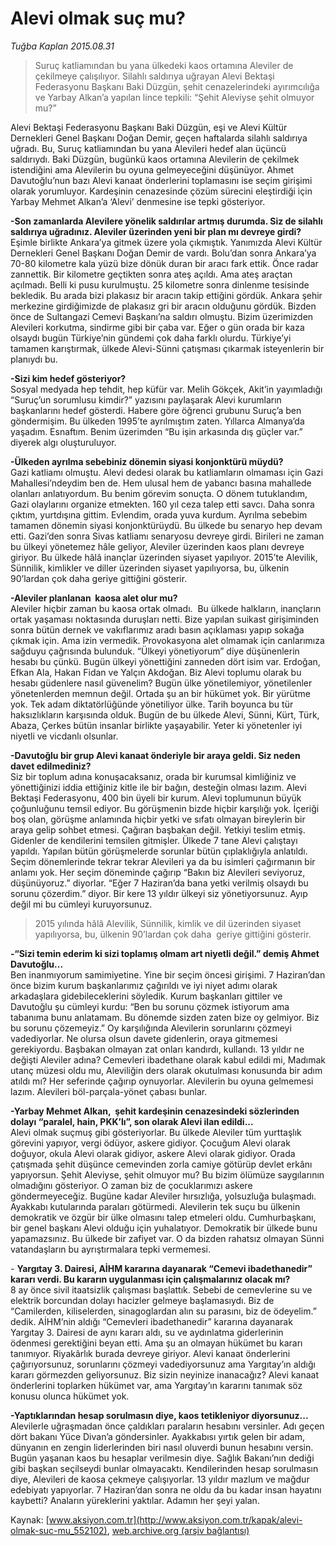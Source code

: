 # Alevi olmak suç mu?

*Tuğba Kaplan 2015.08.31*

<div class="pNewsDetailMainContent ctx_content" itemprop="articleBody">
 <blockquote>
  <p>
   Suruç katliamından bu yana ülkedeki kaos ortamına Aleviler de çekilmeye çalışılıyor. Silahlı saldırıya uğrayan Alevi Bektaşi Federasyonu Başkanı Baki Düzgün, şehit cenazelerindeki ayırımcılığa ve Yarbay Alkan’a yapılan lince tepkili: “Şehit Aleviyse şehit olmuyor mu?”
  </p>
 </blockquote>
 <p>
  Alevi Bektaşi Federasyonu Başkanı Baki Düzgün, eşi ve Alevi Kültür Dernekleri Genel Başkanı Doğan Demir, geçen haftalarda silahlı saldırıya uğradı. Bu, Suruç katliamından bu yana Alevileri hedef alan üçüncü saldırıydı. Baki Düzgün, bugünkü kaos ortamına Alevilerin de çekilmek istendiğini ama Alevilerin bu oyuna gelmeyeceğini düşünüyor. Ahmet Davutoğlu’nun bazı Alevi kanaat önderlerini toplamasını ise seçim girişimi olarak yorumluyor. Kardeşinin cenazesinde çözüm sürecini eleştirdiği için Yarbay Mehmet Alkan’a ‘Alevi’ denmesine ise tepki gösteriyor.
 </p>
 <p>
  <strong>
   -Son zamanlarda Alevilere yönelik saldırılar artmış durumda. Siz de silahlı saldırıya uğradınız. Aleviler üzerinden yeni bir plan mı devreye girdi?
  </strong>
  <br>
   Eşimle birlikte Ankara’ya gitmek üzere yola çıkmıştık. Yanımızda Alevi Kültür Dernekleri Genel Başkanı Doğan Demir de vardı. Bolu’dan sonra Ankara’ya 70-80 kilometre kala yüzü bize dönük duran bir aracı fark ettik. Önce radar zannettik. Bir kilometre geçtikten sonra ateş açıldı. Ama ateş araçtan açılmadı. Belli ki pusu kurulmuştu. 25 kilometre sonra dinlenme tesisinde bekledik. Bu arada bizi plakasız bir aracın takip ettiğini gördük. Ankara şehir merkezine girdiğimizde de plakasız gri bir aracın olduğunu gördük. Bizden önce de Sultangazi Cemevi Başkanı’na saldırı olmuştu. Bizim üzerimizden Alevileri korkutma, sindirme gibi bir çaba var. Eğer o gün orada bir kaza olsaydı bugün Türkiye’nin gündemi çok daha farklı olurdu. Türkiye’yi tamamen karıştırmak, ülkede Alevi-Sünni çatışması çıkarmak isteyenlerin bir planıydı bu.
  </br>
 </p>
 <p>
  <strong>
   -Sizi kim hedef gösteriyor?
  </strong>
  <br>
   Sosyal medyada hep tehdit, hep küfür var. Melih Gökçek, Akit’in yayımladığı “Suruç’un sorumlusu kimdir?” yazısını paylaşarak Alevi kurumların başkanlarını hedef gösterdi. Habere göre öğrenci grubunu Suruç’a ben göndermişim. Bu ülkeden 1995’te ayrılmıştım zaten. Yıllarca Almanya’da yaşadım. Esnaftım. Benim üzerimden “Bu işin arkasında dış güçler var.” diyerek algı oluşturuluyor.
  </br>
 </p>
 <p>
  <strong>
   -Ülkeden ayrılma sebebiniz dönemin siyasi konjonktürü müydü?
  </strong>
  <br>
   Gazi katliamı olmuştu. Alevi dedesi olarak bu katliamların olmaması için Gazi Mahallesi’ndeydim ben de. Hem ulusal hem de yabancı basına mahallede olanları anlatıyordum. Bu benim görevim sonuçta. O dönem tutuklandım, Gazi olaylarını organize etmekten. 160 yıl ceza talep etti savcı. Daha sonra çıktım, yurtdışına gittim. Evlendim, orada yuva kurdum. Ayrılma sebebim tamamen dönemin siyasi konjonktürüydü. Bu ülkede bu senaryo hep devam etti. Gazi’den sonra Sivas katliamı senaryosu devreye girdi. Birileri ne zaman bu ülkeyi yönetemez hâle geliyor, Aleviler üzerinden kaos planı devreye giriyor. Bu ülkede hâlâ inançlar üzerinden siyaset yapılıyor. 2015’te Alevilik, Sünnilik, kimlikler ve diller üzerinden siyaset yapılıyorsa, bu, ülkenin 90’lardan çok daha geriye gittiğini gösterir.
  </br>
 </p>
 <p>
  <strong>
   -Aleviler planlanan  kaosa alet olur mu?
  </strong>
  <br>
   Aleviler hiçbir zaman bu kaosa ortak olmadı.  Bu ülkede halkların, inançların ortak yaşaması noktasında duruşları netti. Bize yapılan suikast girişiminden sonra bütün dernek ve vakıflarımız aradı basın açıklaması yapıp sokağa çıkmak için. Ama izin vermedik. Provokasyona alet olmamak için canlarımıza sağduyu çağrısında bulunduk. “Ülkeyi yönetiyorum” diye düşünenlerin hesabı bu çünkü. Bugün ülkeyi yönettiğini zanneden dört isim var. Erdoğan, Efkan Ala, Hakan Fidan ve Yalçın Akdoğan. Biz Alevi toplumu olarak bu hesabı güdenlere nasıl güvenelim? Bugün ülke yönetilemiyor, yönetilenler yönetenlerden memnun değil. Ortada şu an bir hükümet yok. Bir yürütme yok. Tek adam diktatörlüğünde yönetiliyor ülke. Tarih boyunca bu tür haksızlıkların karşısında olduk. Bugün de bu ülkede Alevi, Sünni, Kürt, Türk, Abaza, Çerkes bütün insanlar birlikte yaşayabilir. Yeter ki yönetenler iyi niyetli ve vicdanlı olsunlar.
  </br>
 </p>
 <p>
  <strong>
   -Davutoğlu bir grup Alevi kanaat önderiyle bir araya geldi. Siz neden davet edilmediniz?
  </strong>
  <br/>
  Siz bir toplum adına konuşacaksanız, orada bir kurumsal kimliğiniz ve yönettiğinizi iddia ettiğiniz kitle ile bir bağın, desteğin olması lazım. Alevi Bektaşi Federasyonu, 400 bin üyeli bir kurum. Alevi toplumunun büyük çoğunluğunu temsil ediyor. Bu görüşmenin bizde hiçbir karşılığı yok. İçeriği boş olan, görüşme anlamında hiçbir yetki ve sıfatı olmayan bireylerin bir araya gelip sohbet etmesi. Çağıran başbakan değil. Yetkiyi teslim etmiş. Gidenler de kendilerini temsilen gitmişler. Ülkede 7 tane Alevi çalıştayı yapıldı. Yapılan bütün görüşmelerde sorunlar bütün çıplaklığıyla anlatıldı. Seçim dönemlerinde tekrar tekrar Alevileri ya da bu isimleri çağırmanın bir anlamı yok. Her seçim döneminde çağırıp “Bakın biz Alevileri seviyoruz, düşünüyoruz.” diyorlar. “Eğer 7 Haziran’da bana yetki verilmiş olsaydı bu sorunu çözerdim.” diyor. Bir kere 13 yıldır ülkeyi siz yönetiyorsunuz. Ayıp değil mi bu cümleyi kuruyorsunuz.
 </p>
 <blockquote>
  <p>
   <span>
    <span>
     2015 yılında hâlâ Alevilik, Sünnilik, kimlik ve dil üzerinden siyaset yapılıyorsa, bu, ülkenin 90’lardan çok daha  geriye gittiğini gösterir.
    </span>
   </span>
  </p>
 </blockquote>
 <p>
  <strong>
   -“Sizi temin ederim ki sizi toplamış olmam art niyetli değil.” demiş Ahmet Davutoğlu...
  </strong>
  <br/>
  Ben inanmıyorum samimiyetine. Yine bir seçim öncesi girişimi. 7 Haziran’dan önce bizim kurum başkanlarımız çağırıldı ve iyi niyet adımı olarak arkadaşlara gidebileceklerini söyledik. Kurum başkanları gittiler ve Davutoğlu şu cümleyi kurdu: “Ben bu sorunu çözmek istiyorum ama tabanıma bunu anlatamam. Bu dönemde sizden zaten bize oy gelmiyor. Biz bu sorunu çözemeyiz.” Oy karşılığında Alevilerin sorunlarını çözmeyi vadediyorlar. Ne olursa olsun davete gidenlerin, oraya gitmemesi gerekiyordu. Başbakan olmayan zat onları kandırdı, kullandı. 13 yıldır ne değişti Aleviler adına? Cemevleri ibadethane olarak kabul edildi mi, Madımak utanç müzesi oldu mu, Aleviliğin ders olarak okutulması konusunda bir adım atıldı mı? Her seferinde çağırıp oynuyorlar. Alevilerin bu oyuna gelmemesi lazım. Alevileri böl-parçala-yönet çabası bunlar.
 </p>
 <p>
  <strong>
   -Yarbay Mehmet Alkan,  şehit kardeşinin cenazesindeki sözlerinden dolayı “paralel, hain, PKK’lı”, son olarak Alevi ilan edildi...
  </strong>
  <br/>
  Alevi olmak suçmuş gibi gösteriyorlar. Bu ülkede Aleviler tüm yurttaşlık görevini yapıyor, vergi ödüyor, askere gidiyor. Çocuğum Alevi olarak doğuyor, okula Alevi olarak gidiyor, askere Alevi olarak gidiyor. Orada çatışmada şehit düşünce cemevinden zorla camiye götürüp devlet erkânı yapıyorsun. Şehit Aleviyse, şehit olmuyor mu? Bu bizim ölümüze saygılarının olmadığını gösteriyor. O zaman biz de çocuklarımızı askere göndermeyeceğiz. Bugüne kadar Aleviler hırsızlığa, yolsuzluğa bulaşmadı. Ayakkabı kutularında paraları götürmedi. Alevilerin tek suçu bu ülkenin demokratik ve özgür bir ülke olmasını talep etmeleri oldu. Cumhurbaşkanı, bir genel başkanı Alevi olduğu için yuhalatıyor. Demokratik bir ülkede bunu yapamazsınız. Bu ülkede bir zafiyet var. O da bizden rahatsız olmayan Sünni vatandaşların bu ayrıştırmalara tepki vermemesi.
 </p>
 <p>
  -
  <strong>
   Yargıtay 3. Dairesi, AİHM kararına dayanarak “Cemevi ibadethanedir” kararı verdi. Bu kararın uygulanması için çalışmalarınız olacak mı?
  </strong>
  <br/>
  8 ay önce sivil itaatsizlik çalışması başlattık. Sebebi de cemevlerine su ve elektrik borcundan dolayı hacizler gelmeye başlamasıydı. Biz de “Camilerden, kiliselerden, sinagoglardan alın su parasını, biz de ödeyelim.” dedik. AİHM’nin aldığı “Cemevleri ibadethanedir” kararına dayanarak Yargıtay 3. Dairesi de aynı kararı aldı, su ve aydınlatma giderlerinin ödenmesi gerektiğini beyan etti. Ama şu an olmayan hükümet bu kararı tanımıyor. Riyakârlık burada devreye giriyor. Alevi kanaat önderlerini çağırıyorsunuz, sorunlarını çözmeyi vadediyorsunuz ama Yargıtay’ın aldığı kararı görmezden geliyorsunuz. Biz sizin neyinize inanacağız? Alevi kanaat önderlerini toplarken hükümet var, ama Yargıtay’ın kararını tanımak söz konusu olunca hükümet yok.
 </p>
 <p>
  <strong>
   -Yaptıklarından hesap sorulmasın diye, kaos tetikleniyor diyorsunuz...
  </strong>
  <br/>
  Alevilerle uğraşmadan önce çaldıkları paraların hesabını versinler. Adı geçen dört bakanı Yüce Divan’a göndersinler. Ayakkabısı yırtık gelen bir adam, dünyanın en zengin liderlerinden biri nasıl oluverdi bunun hesabını versin. Bugün yaşanan kaos bu hesaplar verilmesin diye. Sağlık Bakanı’nın dediği gibi başkan seçilseydi bunlar olmayacaktı. Kendilerinden hesap sorulmasın diye, Alevileri de kaosa çekmeye çalışıyorlar. 13 yıldır mazlum ve mağdur edebiyatı yapıyorlar. 7 Haziran’dan sonra ne oldu da bu kadar insan hayatını kaybetti? Anaların yüreklerini yaktılar. Adamın her şeyi yalan.
 </p>
</div>


Kaynak: [www.aksiyon.com.tr](http://www.aksiyon.com.tr/kapak/alevi-olmak-suc-mu_552102), [web.archive.org (arşiv bağlantısı)](http://web.archive.org/web/20151229064941/http://www.aksiyon.com.tr/kapak/alevi-olmak-suc-mu_552102)
